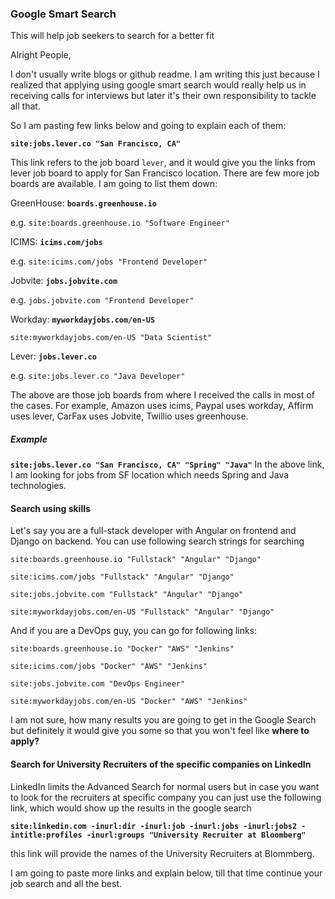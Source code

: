 ### Google Smart Search

This will help job seekers to search for a better fit

Alright People, 

I don't usually write blogs or github readme. I am writing this just because I realized that applying using google smart search would really help us in receiving calls for interviews but later it's their own responsibility to tackle all that.

So I am pasting few links below and going to explain each of them:

**```site:jobs.lever.co "San Francisco, CA"```**

This link refers to the job board ```lever```, and it would give you the links from lever job board to apply for San Francisco location. There are few more job boards are available. I am going to list them down:


GreenHouse: **```boards.greenhouse.io```**

e.g. ```site:boards.greenhouse.io "Software Engineer"```


ICIMS: **```icims.com/jobs```**

e.g. ```site:icims.com/jobs "Frontend Developer"```


Jobvite: **```jobs.jobvite.com```**

e.g. ```jobs.jobvite.com "Frontend Developer"```


Workday: **```myworkdayjobs.com/en-US```**

```site:myworkdayjobs.com/en-US "Data Scientist"```


Lever: **```jobs.lever.co```**

e.g. ```site:jobs.lever.co "Java Developer"```


The above are those job boards from where I received the calls in most of the cases. For example, Amazon uses icims, Paypal uses workday, Affirm uses lever, CarFax uses Jobvite, Twillio uses greenhouse.


##### Example
**```site:jobs.lever.co "San Francisco, CA" "Spring" "Java"```**
In the above link, I am looking for jobs from SF location which needs Spring and Java technologies.


#### Search using skills
Let's say you are a full-stack developer with Angular on frontend and Django on backend. You can use following search strings for searching


```site:boards.greenhouse.io "Fullstack" "Angular" "Django"```


```site:icims.com/jobs "Fullstack" "Angular" "Django"```


```site:jobs.jobvite.com "Fullstack" "Angular" "Django"```


```site:myworkdayjobs.com/en-US "Fullstack" "Angular" "Django"```


And if you are a DevOps guy, you can go for following links:

```site:boards.greenhouse.io "Docker" "AWS" "Jenkins"```


```site:icims.com/jobs "Docker" "AWS" "Jenkins"```


```site:jobs.jobvite.com "DevOps Engineer"```


```site:myworkdayjobs.com/en-US "Docker" "AWS" "Jenkins"```


I am not sure, how many results you are going to get in the Google Search but definitely it would give you some so that you won't feel like **where to apply?**



#### Search for University Recruiters of the specific companies on LinkedIn
LinkedIn limits the Advanced Search for normal users but in case you want to look for the recruiters at specific company you can just use the following link, which would show up the results in the google search

**```site:linkedin.com -inurl:dir -inurl:job -inurl:jobs -inurl:jobs2 -intitle:profiles -inurl:groups "University Recruiter at Bloomberg"```**

this link will provide the names of the University Recruiters at Blommberg.


I am going to paste more links and explain below, till that time continue your job search and all the best.